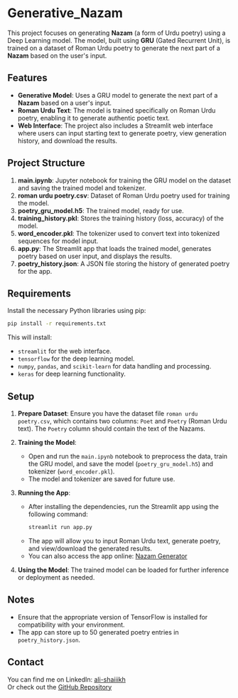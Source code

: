 
# Generative_Nazam

This project focuses on generating **Nazam** (a form of Urdu poetry) using a Deep Learning model. The model, built using **GRU** (Gated Recurrent Unit), is trained on a dataset of Roman Urdu poetry to generate the next part of a **Nazam** based on the user's input.

## Features
- **Generative Model**: Uses a GRU model to generate the next part of a **Nazam** based on a user's input.
- **Roman Urdu Text**: The model is trained specifically on Roman Urdu poetry, enabling it to generate authentic poetic text.
- **Web Interface**: The project also includes a Streamlit web interface where users can input starting text to generate poetry, view generation history, and download the results.

## Project Structure
1. **main.ipynb**: Jupyter notebook for training the GRU model on the dataset and saving the trained model and tokenizer.
2. **roman urdu poetry.csv**: Dataset of Roman Urdu poetry used for training the model.
3. **poetry_gru_model.h5**: The trained model, ready for use.
4. **training_history.pkl**: Stores the training history (loss, accuracy) of the model.
5. **word_encoder.pkl**: The tokenizer used to convert text into tokenized sequences for model input.
6. **app.py**: The Streamlit app that loads the trained model, generates poetry based on user input, and displays the results.
7. **poetry_history.json**: A JSON file storing the history of generated poetry for the app.

## Requirements

Install the necessary Python libraries using pip:

```bash
pip install -r requirements.txt
```

This will install:
- `streamlit` for the web interface.
- `tensorflow` for the deep learning model.
- `numpy`, `pandas`, and `scikit-learn` for data handling and processing.
- `keras` for deep learning functionality.

## Setup

1. **Prepare Dataset**: Ensure you have the dataset file `roman urdu poetry.csv`, which contains two columns: `Poet` and `Poetry` (Roman Urdu text). The `Poetry` column should contain the text of the Nazams.
   
2. **Training the Model**: 
   - Open and run the `main.ipynb` notebook to preprocess the data, train the GRU model, and save the model (`poetry_gru_model.h5`) and tokenizer (`word_encoder.pkl`).
   - The model and tokenizer are saved for future use.

3. **Running the App**: 
   - After installing the dependencies, run the Streamlit app using the following command:
     ```bash
     streamlit run app.py
     ```
   - The app will allow you to input Roman Urdu text, generate poetry, and view/download the generated results.
   - You can also access the app online: [Nazam Generator](https://nazam-generator-using-gru-9631.streamlit.app/)

4. **Using the Model**: The trained model can be loaded for further inference or deployment as needed.

## Notes
- Ensure that the appropriate version of TensorFlow is installed for compatibility with your environment.
- The app can store up to 50 generated poetry entries in `poetry_history.json`.

## Contact
You can find me on LinkedIn: [ali-shaiiikh](https://www.linkedin.com/in/ali-shaiiikh)  
Or check out the [GitHub Repository](https://github.com/shaiiikh/Nazam-Generator-using-GRU)
